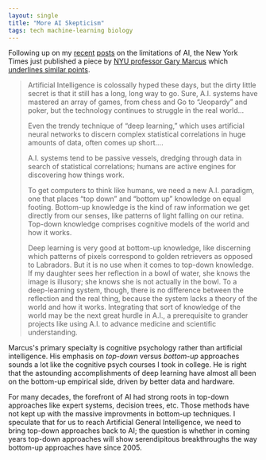 ```yaml
---
layout: single
title: "More AI Skepticism"
tags: tech machine-learning biology
---
```

Following up on my [recent](/blog/2017/chollet-deep-learning-and-the-singularity/) [posts](/blog/2017/kaufmann-is-right/) on the limitations of AI, the New York Times just published a piece by [NYU professor Gary Marcus](http://www.psych.nyu.edu/gary/) which [underlines similar points](https://www.nytimes.com/2017/07/29/opinion/sunday/artificial-intelligence-is-stuck-heres-how-to-move-it-forward.html?referer=&_r=0).

> Artificial Intelligence is colossally hyped these days, but the dirty little secret is that it still has a long, long way to go. Sure, A.I. systems have mastered an array of games, from chess and Go to “Jeopardy” and poker, but the technology continues to struggle in the real world...
>
>Even the trendy technique of “deep learning,” which uses artificial neural networks to discern complex statistical correlations in huge amounts of data, often comes up short....
>
>A.I. systems tend to be passive vessels, dredging through data in search of statistical correlations; humans are active engines for discovering how things work.
>
>To get computers to think like humans, we need a new A.I. paradigm, one that places “top down” and “bottom up” knowledge on equal footing. Bottom-up knowledge is the kind of raw information we get directly from our senses, like patterns of light falling on our retina. Top-down knowledge comprises cognitive models of the world and how it works.
>
>Deep learning is very good at bottom-up knowledge, like discerning which patterns of pixels correspond to golden retrievers as opposed to Labradors. But it is no use when it comes to top-down knowledge. If my daughter sees her reflection in a bowl of water, she knows the image is illusory; she knows she is not actually in the bowl. To a deep-learning system, though, there is no difference between the reflection and the real thing, because the system lacks a theory of the world and how it works. Integrating that sort of knowledge of the world may be the next great hurdle in A.I., a prerequisite to grander projects like using A.I. to advance medicine and scientific understanding.

Marcus's primary specialty is cognitive psychology rather than artificial intelligence. His emphasis on *top-down* versus *bottom-up* approaches sounds a lot like the cognitive psych courses I took in college. He is right that the astounding accomplishments of deep learning have almost all been on the bottom-up empirical side, driven by better data and hardware.

For many decades, the forefront of AI had strong roots in top-down approaches like expert systems, decision trees, etc. Those methods have not kept up with the massive improvments in bottom-up techniques. I speculate that for us to reach Artificial General Intelligence, we need to bring top-down approaches back to AI; the question is whether in coming years top-down approaches will show serendipitous breakthroughs the way bottom-up approaches have since 2005.  